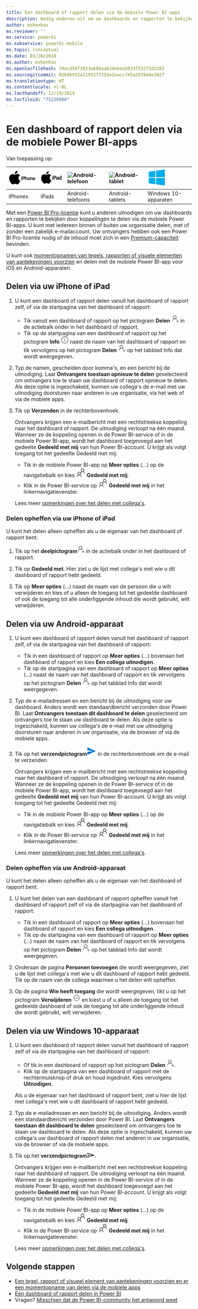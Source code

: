 ```yaml
---
title: Een dashboard of rapport delen via de mobiele Power BI-apps
description: Nodig anderen uit om uw dashboards en rapporten te bekijken door koppelingen te delen via de mobiele Power BI-apps. Hier vindt u meer informatie.
author: mshenhav
ms.reviewer: ''
ms.service: powerbi
ms.subservice: powerbi-mobile
ms.topic: conceptual
ms.date: 03/20/2018
ms.author: mshenhav
ms.openlocfilehash: 70ecd56f2823e608aa62deb4a5033f53272d3382
ms.sourcegitcommit: 02b05932a119527f255e1eacc745a257044e392f
ms.translationtype: HT
ms.contentlocale: nl-NL
ms.lasthandoff: 12/19/2019
ms.locfileid: "75220980"
---
```

# <a name="share-a-dashboard-or-report-from-the-power-bi-mobile-apps"></a>Een dashboard of rapport delen via de mobiele Power BI-apps
Van toepassing op:

| ![iPhone](./media/mobile-share-dashboard-from-the-mobile-apps/iphone-logo-50-px.png) | ![iPad](./media/mobile-share-dashboard-from-the-mobile-apps/ipad-logo-50-px.png) | ![Android-telefoon](./media/mobile-share-dashboard-from-the-mobile-apps/android-phone-logo-50-px.png) | ![Android-tablet](./media/mobile-share-dashboard-from-the-mobile-apps/android-tablet-logo-50-px.png) | ![Windows 10](./media/mobile-share-dashboard-from-the-mobile-apps/win-10-logo-50-px.png) |
|:--- |:--- |:--- |:--- |:--- |
| iPhones |iPads |Android-telefoons |Android-tablets |Windows 10-apparaten |

Met een [Power BI Pro-licentie](../../service-features-license-type.md) kunt u anderen uitnodigen om uw dashboards en rapporten te bekijken door koppelingen te delen via de mobiele Power BI-apps. U kunt met iedereen binnen of buiten uw organisatie delen, met of zonder een zakelijk e-mailaccount. Uw ontvangers hebben ook een Power BI Pro-licentie nodig of de inhoud moet zich in een [Premium-capaciteit](../../service-premium-what-is.md) bevinden.

U kunt ook [momentopnamen van tegels, rapporten of visuele elementen van aantekeningen voorzien](mobile-annotate-and-share-a-tile-from-the-mobile-apps.md) en delen met de mobiele Power BI-app voor iOS en Android-apparaten. 

## <a name="share-from-your-iphone-or-ipad"></a>Delen via uw iPhone of iPad

1. U kunt een dashboard of rapport delen vanuit het dashboard of rapport zelf, of via de startpagina van het dashboard of rapport:
    *  Tik vanuit een dashboard of rapport op het pictogram **Delen** ![uitnodigingspictogram](././media/mobile-share-dashboard-from-the-mobile-apps/power-bi-android-invite-icon-ss.png) in de actiebalk onder in het dashboard of rapport.
    *  Tik op de startpagina van een dashboard of rapport op het pictogram **Info** ![Meer informatie](./media/mobile-share-dashboard-from-the-mobile-apps/power-bi-more-info-icon.png) naast de naam van het dashboard of rapport en tik vervolgens op het pictogram **Delen** ![uitnodigingspictogram](./media/mobile-share-dashboard-from-the-mobile-apps/power-bi-android-invite-icon-ss.png) op het tabblad Info dat wordt weergegeven.
2. Typ de namen, gescheiden door komma's, en een bericht bij de uitnodiging. Laat **Ontvangers toestaan opnieuw te delen** geselecteerd om ontvangers toe te staan uw dashboard of rapport opnieuw te delen. Als deze optie is ingeschakeld, kunnen uw collega's de e-mail met uw uitnodiging doorsturen naar anderen in uw organisatie, via het web of via de mobiele apps.
3. Tik op **Verzenden** in de rechterbovenhoek.
   
   Ontvangers krijgen een e-mailbericht met een rechtstreekse koppeling naar het dashboard of rapport. De uitnodiging verloopt na één maand. Wanneer ze de koppeling openen in de Power BI-service of in de mobiele Power BI-app, wordt het dashboard toegevoegd aan het gedeelte **Gedeeld met mij** van hun Power BI-account. U krijgt als volgt toegang tot het gedeelte Gedeeld met mij:
   
   * Tik in de mobiele Power BI-app op **Meer opties** (...) op de navigatiebalk en kies ![Gedeeld met mij](./././media/mobile-share-dashboard-from-the-mobile-apps/power-bi-shared-with-me-icon.png) **Gedeeld met mij**.
   * Klik in de Power BI-service op ![Gedeeld met mij](./././media/mobile-share-dashboard-from-the-mobile-apps/power-bi-shared-with-me-icon.png) **Gedeeld met mij** in het linkernavigatievenster.
   
   Lees meer [opmerkingen over het delen met collega's](../../service-share-dashboards.md).

### <a name="unshare-from-your-iphone-or-ipad"></a>Delen opheffen via uw iPhone of iPad
U kunt het delen alleen opheffen als u de eigenaar van het dashboard of rapport bent.

1. Tik op het **deelpictogram**![Deelpictogram](././media/mobile-share-dashboard-from-the-mobile-apps/power-bi-android-invite-icon-ss.png) in de actiebalk onder in het dashboard of rapport.
2. Tik op **Gedeeld met**. Hier ziet u de lijst met collega's met wie u dit dashboard of rapport hebt gedeeld.

3. Tik op **Meer opties** (...) naast de naam van de persoon die u wilt verwijderen en kies of u alleen de toegang tot het gedeelde dashboard of ook de toegang tot alle onderliggende inhoud die wordt gebruikt, wilt verwijderen.



## <a name="share-from-your-android-device"></a>Delen via uw Android-apparaat
1. U kunt een dashboard of rapport delen vanuit het dashboard of rapport zelf, of via de startpagina van het dashboard of rapport:
    *  Tik in een dashboard of rapport op **Meer opties** (...) bovenaan het dashboard of rapport en kies **Een collega uitnodigen**.
    *  Tik op de startpagina van een dashboard of rapport op **Meer opties** (...) naast de naam van het dashboard of rapport en tik vervolgens op het pictogram **Delen** ![uitnodigingspictogram](./media/mobile-share-dashboard-from-the-mobile-apps/power-bi-android-invite-icon-ss.png) op het tabblad Info dat wordt weergegeven.
 
2. Typ de e-mailadressen en een bericht bij de uitnodiging voor uw dashboard. Anders wordt een standaardbericht verzonden door Power BI. Laat **Ontvangers toestaan dit dashboard te delen** geselecteerd om ontvangers toe te staan uw dashboard te delen. Als deze optie is ingeschakeld, kunnen uw collega's de e-mail met uw uitnodiging doorsturen naar anderen in uw organisatie, via de browser of via de mobiele apps.
   
3. Tik op het **verzendpictogram**![Verzendpictogram](./media/mobile-share-dashboard-from-the-mobile-apps/power-bi-android-send-icon.png) in de rechterbovenhoek om de e-mail te verzenden.
   
    Ontvangers krijgen een e-mailbericht met een rechtstreekse koppeling naar het dashboard of rapport. De uitnodiging verloopt na één maand. Wanneer ze de koppeling openen in de Power BI-service of in de mobiele Power BI-app, wordt het dashboard toegevoegd aan het gedeelte **Gedeeld met mij** van hun Power BI-account. U krijgt als volgt toegang tot het gedeelte Gedeeld met mij:
   * Tik in de mobiele Power BI-app op **Meer opties** (...) op de navigatiebalk en kies ![Gedeeld met mij](./././media/mobile-share-dashboard-from-the-mobile-apps/power-bi-shared-with-me-icon.png) **Gedeeld met mij**.
   * Klik in de Power BI-service op ![Gedeeld met mij](./././media/mobile-share-dashboard-from-the-mobile-apps/power-bi-shared-with-me-icon.png) **Gedeeld met mij** in het linkernavigatievenster.
   
   Lees meer [opmerkingen over het delen met collega's](../../service-share-dashboards.md).


### <a name="unshare-from-your-android-device"></a>Delen opheffen via uw Android-apparaat
U kunt het delen alleen opheffen als u de eigenaar van het dashboard of rapport bent.

1. U kunt het delen van een dashboard of rapport opheffen vanuit het dashboard of rapport zelf of via de startpagina van het dashboard of rapport:
    *  Tik in een dashboard of rapport op **Meer opties** (...) bovenaan het dashboard of rapport en kies **Een collega uitnodigen**.
    *  Tik op de startpagina van een dashboard of rapport op **Meer opties** (...) naast de naam van het dashboard of rapport en tik vervolgens op het pictogram **Delen** ![uitnodigingspictogram](./media/mobile-share-dashboard-from-the-mobile-apps/power-bi-android-invite-icon-ss.png) op het tabblad Info dat wordt weergegeven.

2. Onderaan de pagina **Personen toevoegen** die wordt weergegeven, ziet u de lijst met collega's met wie u dit dashboard of rapport hebt gedeeld. Tik op de naam van de collega waarmee u het delen wilt opheffen.
3. Op de pagina **Wie heeft toegang** die wordt weergegeven, tikt u op het pictogram **Verwijderen** ![pictogram verwijderen](./media/mobile-share-dashboard-from-the-mobile-apps/power-bi-android-remove-icon.png) en kiest u of u alleen de toegang tot het gedeelde dashboard of ook de toegang tot alle onderliggende inhoud die wordt gebruikt, wilt verwijderen.

## <a name="share-from-your-windows-10-device"></a>Delen via uw Windows 10-apparaat

1. U kunt een dashboard of rapport delen vanuit het dashboard of rapport zelf of via de startpagina van het dashboard of rapport:
    * Of tik in een dashboard of rapport op het pictogram **Delen** ![uitnodigingspictogram](./media/mobile-share-dashboard-from-the-mobile-apps/power-bi-android-invite-icon-ss.png).
    * Klik op de startpagina van een dashboard of rapport met de rechtermuisknop of druk en houd ingedrukt. Kies vervolgens **Uitnodigen**.
   
   Als u de eigenaar van het dashboard of rapport bent, ziet u hier de lijst met collega's met wie u dit dashboard of rapport hebt gedeeld.

2. Typ de e-mailadressen en een bericht bij de uitnodiging. Anders wordt een standaardbericht verzonden door Power BI. Laat **Ontvangers toestaan dit dashboard te delen** geselecteerd om ontvangers toe te staan uw dashboard te delen. Als deze optie is ingeschakeld, kunnen uw collega's uw dashboard of rapport delen met anderen in uw organisatie, via de browser of via de mobiele apps.
   
3. Tik op het **verzendpictogram**![Verzendpictogram](./media/mobile-share-dashboard-from-the-mobile-apps/pbi_win10ph_sendicon.png).
   
    Ontvangers krijgen een e-mailbericht met een rechtstreekse koppeling naar het dashboard of rapport. De uitnodiging verloopt na één maand. Wanneer ze de koppeling openen in de Power BI-service of in de mobiele Power BI-app, wordt het dashboard toegevoegd aan het gedeelte **Gedeeld met mij** van hun Power BI-account. U krijgt als volgt toegang tot het gedeelte Gedeeld met mij:
   
   * Tik in de mobiele Power BI-app op **Meer opties** (...) op de navigatiebalk en kies ![Gedeeld met mij](./././media/mobile-share-dashboard-from-the-mobile-apps/power-bi-shared-with-me-icon.png) **Gedeeld met mij**.
   * Klik in de Power BI-service op ![Gedeeld met mij](./././media/mobile-share-dashboard-from-the-mobile-apps/power-bi-shared-with-me-icon.png) **Gedeeld met mij** in het linkernavigatievenster.
   
   Lees meer [opmerkingen over het delen met collega's](../../service-share-dashboards.md).

## <a name="next-steps"></a>Volgende stappen
* [Een tegel, rapport of visueel element van aantekeningen voorzien en er een momentopname van delen via de mobiele apps](mobile-annotate-and-share-a-tile-from-the-mobile-apps.md)
* [Een dashboard of rapport delen in Power BI](../../service-share-dashboards.md)
* Vragen? [Misschien dat de Power BI-community het antwoord weet](https://community.powerbi.com/)

